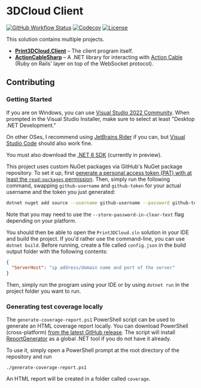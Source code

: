 # 3DCloud Client
[![GitHub Workflow Status](https://img.shields.io/github/workflow/status/3DCloud/Client/Build%20%26%20Test?style=flat-square)](https://github.com/3DCloud/Client/actions/workflows/build-and-test.yml)
[![Codecov](https://img.shields.io/codecov/c/github/3DCloud/Client?style=flat-square)](https://codecov.io/gh/3DCloud/Client)
[![License](https://img.shields.io/github/license/3DCloud/Client?style=flat-square)](https://github.com/3DCloud/Client/blob/main/LICENSE)

This solution contains multiple projects.

- **[Print3DCloud.Client](Print3DCloud.Client)** &ndash; The client program itself.
- **[ActionCableSharp](ActionCableSharp)** &ndash; A .NET library for interacting with [Action Cable](https://guides.rubyonrails.org/action_cable_overview.html) (Ruby on Rails' layer on top of the WebSocket protocol).

## Contributing
### Getting Started

If you are on Windows, you can use [Visual Studio 2022 Community](https://visualstudio.microsoft.com/fr/vs/preview/). When prompted in the Visual Studio Installer, make sure to select at least "Desktop .NET Development."

On other OSes, I recommend using [JetBrains Rider](https://www.jetbrains.com/rider/) if you can, but [Visual Studio Code](https://code.visualstudio.com/) should also work fine.

You must also download the [.NET 6 SDK](https://dotnet.microsoft.com/download/dotnet/6.0) (currently in preview).

This project uses custom NuGet packages via GitHub's NuGet package repository. To set it up, first [generate a personal access token (PAT) with at least the `read:packages` permission](https://github.com/settings/tokens/new?scopes=read:packages&description=NuGet%20(read-only)). Then, simply run the following command, swapping `github-username` and `github-token` for your actual username and the token you just generated:
```bash
dotnet nuget add source --username github-username --password github-token --name 3DCloud "https://nuget.pkg.github.com/3DCloud/index.json"
```
Note that you may need to use the `--store-password-in-clear-text` flag depending on your platform.

You should then be able to open the `Print3DCloud.sln` solution in your IDE and build the project. If you'd rather use the command-line, you can use `dotnet build`. Before running, create a file called `config.json` in the build output folder with the following contents:

```json
{
  "ServerHost": "ip address/domain name and port of the server"
}
```

Then, simply run the program using your IDE or by using `dotnet run` in the project folder you want to run.

### Generating test coverage locally
The `generate-coverage-report.ps1` PowerShell script can be used to generate an HTML coverage report locally. You can download PowerShell (cross-platform) [from the latest GitHub release](https://github.com/PowerShell/PowerShell/releases/latest). The script will install [ReportGenerator](https://github.com/danielpalme/ReportGenerator) as a global .NET tool if you do not have it already.

To use it, simply open a PowerShell prompt at the root directory of the repository and run

```
./generate-coverage-report.ps1
```

An HTML report will be created in a folder called `coverage`.